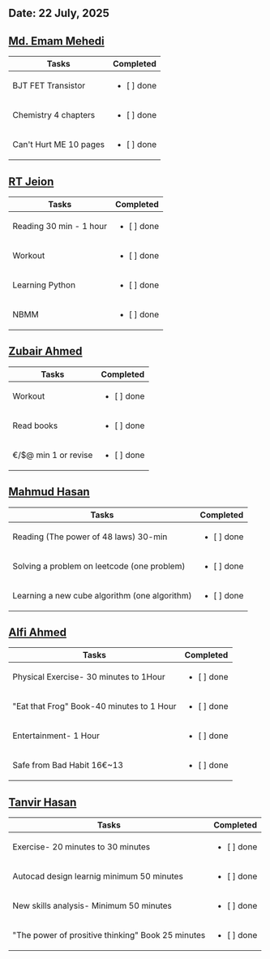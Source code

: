 ## Date: 22 July, 2025

## [Md. Emam Mehedi](https://github.com/mdemammehedi-159)
|Tasks|Completed|
|-------|-----|
|BJT FET Transistor| <ul><li>[ ] done</li></ul>|
|Chemistry 4 chapters| <ul><li>[ ] done</li></ul>|
|Can't Hurt ME 10 pages| <ul><li>[ ] done</li></ul>|
## [RT Jeion](https://github.com/RT-Jeion)
|Tasks|Completed|
|-------|-----|
|Reading 30 min - 1 hour| <ul><li>[ ] done</li></ul>|
|Workout                | <ul><li>[ ] done</li></ul>|
|Learning Python        |<ul><li>[ ] done</li></ul>|
|NBMM                   |<ul><li>[ ] done</li></ul>|
## [Zubair Ahmed](https://github.com/zubair-rex) 
|Tasks|Completed|
|-------|-----|
|Workout              | <ul><li>[ ] done</li></ul>|
|Read books           | <ul><li>[ ] done</li></ul>|
|€/$@ min 1 or revise | <ul><li>[ ] done</li></ul>|


## [Mahmud Hasan](https://github.com/mahmud1223)
|Tasks|Completed|
|-------|-----|
|Reading (The power of 48 laws) 30-min        | <ul><li>[ ] done</li></ul>|
|Solving a problem on leetcode (one problem)  | <ul><li>[ ] done</li></ul>|
|Learning a new cube algorithm (one algorithm)| <ul><li>[ ] done</li></ul>|
## [Alfi Ahmed](https://github.com/alfiahmed160)
|Tasks|Completed|
|-------|-----|
| Physical Exercise- 30 minutes to 1Hour | <ul><li>[ ] done</li></ul>|
|"Eat that Frog" Book-40 minutes to 1 Hour| <ul><li>[ ] done</li></ul>|
|Entertainment- 1 Hour| <ul><li>[ ] done</li></ul>|
|Safe from Bad Habit 16€~13| <ul><li>[ ] done</li></ul>|
## [Tanvir Hasan](https://github.com/tanvir7hasan)
|Tasks|Completed|
|-------|-----|
| Exercise- 20 minutes to 30 minutes | <ul><li>[ ] done</li></ul>|
|Autocad design learnig minimum 50 minutes | <ul><li>[ ] done</li></ul>|
|New skills analysis- Minimum 50 minutes  | <ul><li>[ ] done</li></ul>|
|"The power of prositive thinking" Book 25 minutes  | <ul><li>[ ] done</li></ul>|
